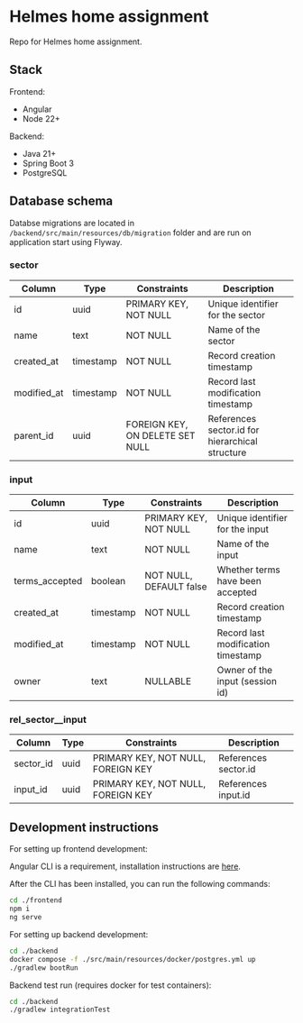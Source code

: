 # Helmes home assignment

Repo for Helmes home assignment.

## Stack

Frontend:

- Angular
- Node 22+

Backend:

- Java 21+
- Spring Boot 3
- PostgreSQL

## Database schema

Databse migrations are located in `/backend/src/main/resources/db/migration` folder
and are run on application start using Flyway.

### sector

| Column      | Type      | Constraints                     | Description                                     |
| ----------- | --------- | ------------------------------- | ----------------------------------------------- |
| id          | uuid      | PRIMARY KEY, NOT NULL           | Unique identifier for the sector                |
| name        | text      | NOT NULL                        | Name of the sector                              |
| created_at  | timestamp | NOT NULL                        | Record creation timestamp                       |
| modified_at | timestamp | NOT NULL                        | Record last modification timestamp              |
| parent_id   | uuid      | FOREIGN KEY, ON DELETE SET NULL | References sector.id for hierarchical structure |

### input

| Column         | Type      | Constraints             | Description                        |
| -------------- | --------- | ----------------------- | ---------------------------------- |
| id             | uuid      | PRIMARY KEY, NOT NULL   | Unique identifier for the input    |
| name           | text      | NOT NULL                | Name of the input                  |
| terms_accepted | boolean   | NOT NULL, DEFAULT false | Whether terms have been accepted   |
| created_at     | timestamp | NOT NULL                | Record creation timestamp          |
| modified_at    | timestamp | NOT NULL                | Record last modification timestamp |
| owner          | text      | NULLABLE                | Owner of the input (session id)    |

### rel_sector\_\_input

| Column    | Type | Constraints                        | Description          |
| --------- | ---- | ---------------------------------- | -------------------- |
| sector_id | uuid | PRIMARY KEY, NOT NULL, FOREIGN KEY | References sector.id |
| input_id  | uuid | PRIMARY KEY, NOT NULL, FOREIGN KEY | References input.id  |

## Development instructions

For setting up frontend development:

Angular CLI is a requirement, installation instructions are [here](https://angular.dev/tools/cli/setup-local).

After the CLI has been installed, you can run the following commands:

```bash
cd ./frontend
npm i
ng serve
```

For setting up backend development:

```bash
cd ./backend
docker compose -f ./src/main/resources/docker/postgres.yml up
./gradlew bootRun
```

Backend test run (requires docker for test containers):

```bash
cd ./backend
./gradlew integrationTest
```
